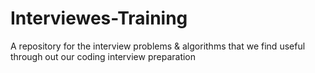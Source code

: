# Interviewes-Training
A repository for the interview problems &amp; algorithms that we find useful through out our coding interview preparation 
